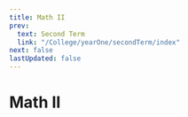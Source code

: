 ```yaml
---
title: Math II
prev:
  text: Second Term
  link: "/College/yearOne/secondTerm/index"
next: false
lastUpdated: false
---
```


# Math II
